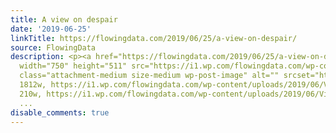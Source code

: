 ```yaml
---
title: A view on despair
date: '2019-06-25'
linkTitle: https://flowingdata.com/2019/06/25/a-view-on-despair/
source: FlowingData
description: <p><a href="https://flowingdata.com/2019/06/25/a-view-on-despair/"><img
  width="750" height="511" src="https://i1.wp.com/flowingdata.com/wp-content/uploads/2019/06/View-on-despair.png?fit=750%2C511&amp;ssl=1"
  class="attachment-medium size-medium wp-post-image" alt="" srcset="https://i1.wp.com/flowingdata.com/wp-content/uploads/2019/06/View-on-despair.png?w=1812&amp;ssl=1
  1812w, https://i1.wp.com/flowingdata.com/wp-content/uploads/2019/06/View-on-despair.png?resize=210%2C143&amp;ssl=1
  210w, https://i1.wp.com/flowingdata.com/wp-content/uploads/2019/06/View-on-despair.png?resize=750%2C511&amp;ssl=
  ...
disable_comments: true
---
```

<p><a href="https://flowingdata.com/2019/06/25/a-view-on-despair/"><img width="750" height="511" src="https://i1.wp.com/flowingdata.com/wp-content/uploads/2019/06/View-on-despair.png?fit=750%2C511&amp;ssl=1" class="attachment-medium size-medium wp-post-image" alt="" srcset="https://i1.wp.com/flowingdata.com/wp-content/uploads/2019/06/View-on-despair.png?w=1812&amp;ssl=1 1812w, https://i1.wp.com/flowingdata.com/wp-content/uploads/2019/06/View-on-despair.png?resize=210%2C143&amp;ssl=1 210w, https://i1.wp.com/flowingdata.com/wp-content/uploads/2019/06/View-on-despair.png?resize=750%2C511&amp;ssl= ...